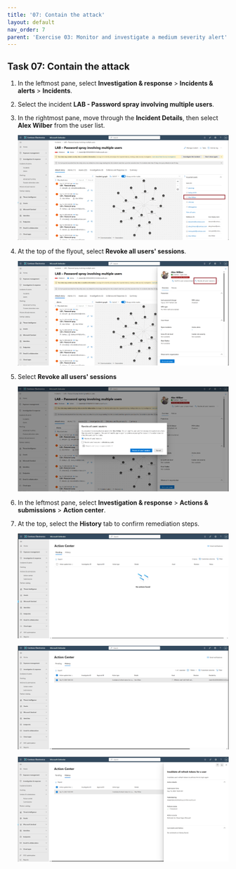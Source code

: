 ```yaml
---
title: '07: Contain the attack'
layout: default
nav_order: 7
parent: 'Exercise 03: Monitor and investigate a medium severity alert'
---
```



## Task 07: Contain the attack

1. In the leftmost pane, select **Investigation & response** > **Incidents & alerts** > **Incidents**.  

1. Select the incident **LAB - Password spray involving multiple users**.  

1. In the rightmost pane, move through the **Incident Details**, then select **Alex Wilber** from the user list.

   ![MonitorInvestigate-36.png](../../media/MonitorInvestigate-36.png)

1. At the top of the flyout, select **Revoke all users' sessions**.  

   ![MonitorInvestigate-37.png](../../media/MonitorInvestigate-37.png) 

1. Select **Revoke all users' sessions**

   ![MonitorInvestigate-38.png](../../media/MonitorInvestigate-38.png)

1. In the leftmost pane, select **Investigation & response** > **Actions & submissions** > **Action center**.  

1. At the top, select the **History** tab to confirm remediation steps.  

   ![MonitorInvestigate-39.png](../../media/MonitorInvestigate-39.png)

   ![MonitorInvestigate-40.png](../../media/MonitorInvestigate-40.png)

   ![MonitorInvestigate-41.png](../../media/MonitorInvestigate-41.png)